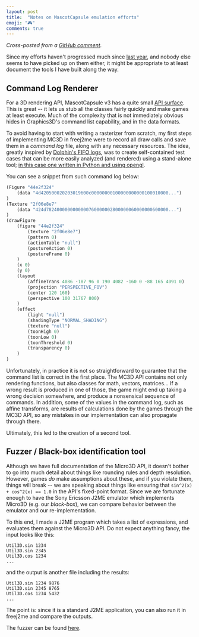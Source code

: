 ```yaml
---
layout: post
title:  "Notes on MascotCapsule emulation efforts"
emoji: "🎮"
comments: true
---
```


_Cross-posted from a [GitHub comment](https://github.com/hex007/freej2me/issues/27#issuecomment-611225597)._

Since my efforts haven't progressed much since [last year](../../../2018/12/29/mascotcapsule.html), and nobody else seems to have picked up on them either, it might be appropriate to at least document the tools I have built along the way.

## Command Log Renderer

For a 3D rendering API, MascotCapsule v3 has a quite small [API surface](https://j2me-preservation.github.io/MascotCapsule/javadoc/). This is great -- it lets us stub all the classes fairly quickly and make games at least execute. Much of the complexity that is not immediately obvious hides in Graphics3D's command list capability, and in the data formats.

To avoid having to start with writing a rasterizer from scratch, my first steps of implementing MC3D in freej2me were to record all draw calls and save them in a _command log_ file, along with any necessary resources. The idea, greatly inspired by [Dolphin's FIFO logs](https://dolphin-emu.org/docs/guides/fifo-player-documentation-testers-and-developers/), was to create self-contained test cases that can be more easily analyzed (and rendered) using a stand-alone tool; [in this case one written in Python and using opengl](https://github.com/j2me-preservation/MascotCapsule-CommandLog-Renderer).

You can see a snippet from such command log below:

```scheme
(Figure "44e2f324"
    (data "4d420500020203019600c00000000100000000000100010000...")
)
(Texture "2f06e8e7"
    (data "424d7824000000000000760000002800000060000000600000...")
)
(drawFigure
    (figure "44e2f324"
        (texture "2f06e8e7")
        (pattern 0)
        (actionTable "null")
        (postureAction 0)
        (postureFrame 0)
    )
    (x 0)
    (y 0)
    (layout
        (affineTrans 4086 -187 96 0 190 4082 -160 0 -88 165 4091 0)
        (projection "PERSPECTIVE_FOV")
        (center 120 160)
        (perspective 100 31767 800)
    )
    (effect
        (light "null")
        (shadingType "NORMAL_SHADING")
        (texture "null")
        (toonHigh 0)
        (toonLow 0)
        (toonThreshold 0)
        (transparency 0)
    )
)
```

Unfortunately, in practice it is not so straightforward to guarantee that the command list is correct in the first place. The MC3D API contains not only rendering functions, but also classes for math, vectors, matrices... If a wrong result is produced in one of those, the game might end up taking a wrong decision somewhere, and produce a nonsensical sequence of commands. In addition, some of the values in the command log, such as affine transforms, are results of calculations done by the games through the MC3D API, so any mistakes in our implementation can also propagate through there.

Ultimately, this led to the creation of a second tool.

## Fuzzer / Black-box identification tool

Although we have full documentation of the Micro3D API, it doesn't bother to go into much detail about things like rounding rules and depth resolution. However, games *do* make assumptions about these, and if you violate them, things will break -- we are speaking about things like ensuring that `sin^2(x) + cos^2(x) == 1.0` in the API's fixed-point format. Since we are fortunate enough to have the Sony Ericsson J2ME emulator which implements Micro3D (e.g. our _black-box_), we can compare behavior between the emulator and our re-implementation.

To this end, I made a J2ME program which takes a list of expressions, and evaluates them against the Micro3D API. Do not expect anything fancy, the input looks like this:

    Util3D.sin 1234
    Util3D.sin 2345
    Util3D.cos 1234
    ...

and the output is another file including the results:

    Util3D.sin 1234 9876
    Util3D.sin 2345 8765
    Util3D.cos 1234 5432
    ...

The point is: since it is a standard J2ME application, you can also run it in freej2me and compare the outputs.

The fuzzer can be found [here](https://github.com/j2me-preservation/MascotCapsule-Fuzzer).

